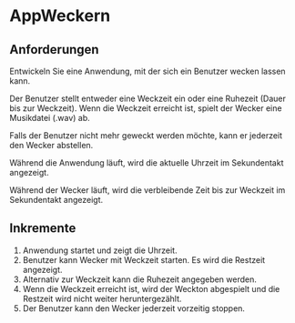 # AppWeckern
## Anforderungen
Entwickeln Sie eine Anwendung, mit der sich ein Benutzer wecken lassen kann.

Der Benutzer stellt entweder eine Weckzeit ein oder eine Ruhezeit (Dauer bis zur Weckzeit). Wenn die Weckzeit erreicht ist, spielt der Wecker eine Musikdatei (.wav) ab.

Falls der Benutzer nicht mehr geweckt werden möchte, kann er jederzeit den Wecker abstellen.

Während die Anwendung läuft, wird die aktuelle Uhrzeit im Sekundentakt angezeigt.

Während der Wecker läuft, wird die verbleibende Zeit bis zur Weckzeit im Sekundentakt angezeigt.

## Inkremente
1. Anwendung startet und zeigt die Uhrzeit.
1. Benutzer kann Wecker mit Weckzeit starten. Es wird die Restzeit angezeigt.
  1. Alternativ zur Weckzeit kann die Ruhezeit angegeben werden.
1. Wenn die Weckzeit erreicht ist, wird der Weckton abgespielt und die Restzeit wird nicht weiter heruntergezählt.
1. Der Benutzer kann den Wecker jederzeit vorzeitig stoppen.
